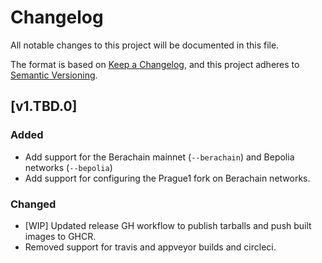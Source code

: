 # Changelog

All notable changes to this project will be documented in this file.

The format is based on [Keep a Changelog](https://keepachangelog.com/en/1.1.0/),
and this project adheres to
[Semantic Versioning](https://semver.org/spec/v2.0.0.html).

## [v1.TBD.0]

### Added

- Add support for the Berachain mainnet (`--berachain`) and Bepolia networks
  (`--bepolia`)
- Add support for configuring the Prague1 fork on Berachain networks.

### Changed

- [WIP] Updated release GH workflow to publish tarballs and push built images to GHCR.
- Removed support for travis and appveyor builds and circleci.

